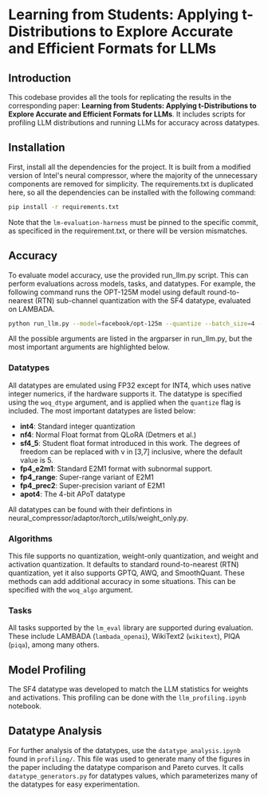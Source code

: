 
# Learning from Students: Applying t-Distributions to Explore Accurate and Efficient Formats for LLMs

## Introduction
This codebase provides all the tools for replicating the results in the corresponding paper: **Learning from Students: Applying t-Distributions to Explore Accurate and Efficient Formats for LLMs**. It includes scripts for profiling LLM distributions and running LLMs for accuracy across datatypes.


## Installation
First, install all the dependencies for the project. It is built from a modified version of Intel's neural compressor, where the majority of the unnecessary components are removed for simplicity. The requirements.txt is duplicated here, so all the dependencies can be installed with the following command:

```bash
pip install -r requirements.txt
```
Note that the `lm-evaluation-harness` must be pinned to the specific commit, as specificed in the requirement.txt, or there will be version mismatches.

## Accuracy
To evaluate model accuracy, use the provided run_llm.py script. This can perform evaluations across models, tasks, and datatypes. For example, the following command runs the OPT-125M model using default round-to-nearest (RTN) sub-channel quantization with the SF4 datatype, evaluated on LAMBADA.

```bash
python run_llm.py --model=facebook/opt-125m --quantize --batch_size=4 --tasks lambada_openai --woq_bits=4 --woq_dtype=sf4_5 --woq_group_size=128 --woq_algo=RTN
```

All the possible arguments are listed in the argparser in run_llm.py, but the most important arguments are highlighted below.

### Datatypes
 All datatypes are emulated using FP32 except for INT4, which uses native integer numerics, if the hardware supports it. The datatype is specified using the `woq_dtype` argument, and is applied when the `quantize` flag is included. The most important datatypes are listed below:

- **int4**: Standard integer quantization
- **nf4**: Normal Float format from QLoRA (Detmers et al.)
- **sf4_5**: Student float format introduced in this work. The degrees of freedom can be replaced with v in [3,7] inclusive, where the default value is 5.
- **fp4_e2m1**: Standard E2M1 format with subnormal support.
- **fp4_range**: Super-range variant of E2M1
- **fp4_prec2**: Super-precision variant of E2M1
- **apot4**: The 4-bit APoT datatype

All datatypes can be found with their defintions in neural_compressor/adaptor/torch_utils/weight_only.py.

### Algorithms
This file supports no quantization, weight-only quantization, and weight and activation quantization. It defaults to standard round-to-nearest (RTN) quantization, yet it also supports GPTQ, AWQ, and SmoothQuant. These methods can add additional accuracy in some situations. This can be specified with the `woq_algo` argument.

### Tasks
All tasks supported by the `lm_eval` library are supported during evaluation. These include LAMBADA (`lambada_openai`), WikiText2 (`wikitext`), PIQA (`piqa`), among many others.


## Model Profiling
The SF4 datatype was developed to match the LLM statistics for weights and activations. This profiling can be done with the `llm_profiling.ipynb` notebook.

## Datatype Analysis
For further analysis of the datatypes, use the `datatype_analysis.ipynb` found in `profiling/`. This file was used to generate many of the figures in the paper including the datatype comparison and Pareto curves. It calls `datatype_generators.py` for datatypes values, which parameterizes many of the datatypes for easy experimentation. 